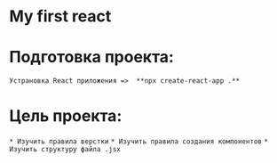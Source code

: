 # My first react

Подготовка проекта:
====
`Устрановка React приложения =>  **npx create-react-app .**`

Цель проекта:
====
`* Изучить правила верстки`
`* Изучить правила создания компонентов`
`* Изучить структуру файла .jsx`